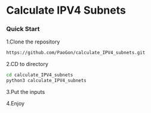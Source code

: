 # Calculate IPV4 Subnets

### Quick Start

1.Clone the repository

```bash
https://github.com/PaoGon/calculate_IPV4_subnets.git
```

2.CD to directory

```bash
cd calculate_IPV4_subnets
python3 calculate_IPV4_subnets
```

3.Put the inputs

4.Enjoy

